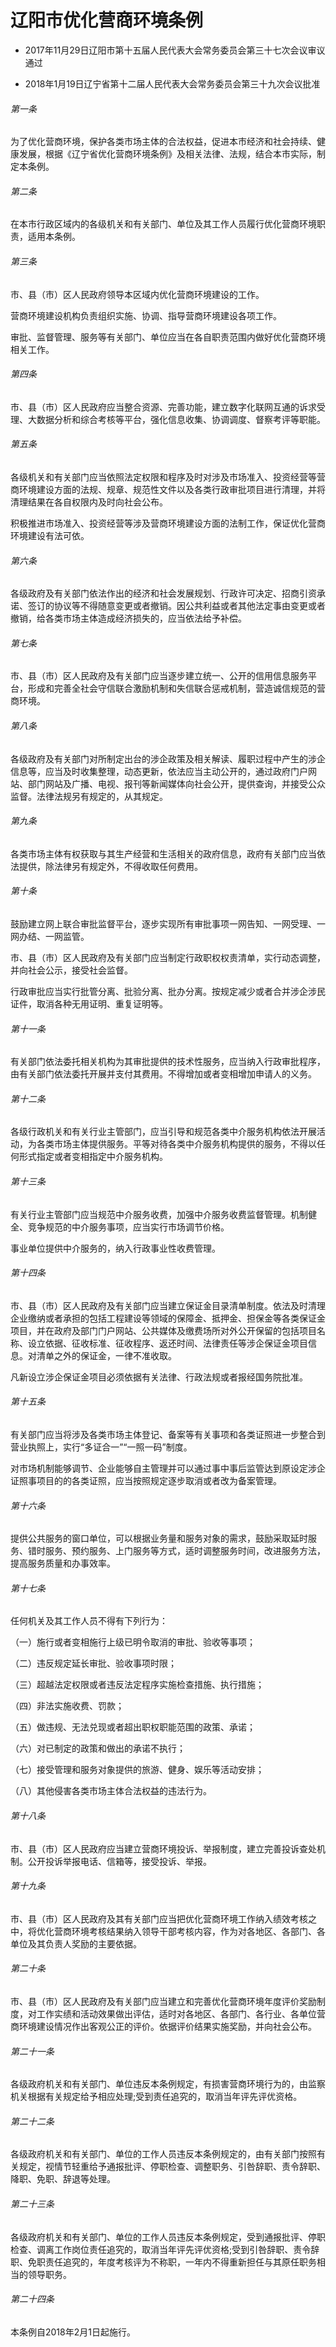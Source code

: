 # 辽阳市优化营商环境条例

- 2017年11月29日辽阳市第十五届人民代表大会常务委员会第三十七次会议审议通过

- 2018年1月19日辽宁省第十二届人民代表大会常务委员会第三十九次会议批准

<!-- INFO END -->

###### 第一条

为了优化营商环境，保护各类市场主体的合法权益，促进本市经济和社会持续、健康发展，根据《辽宁省优化营商环境条例》及相关法律、法规，结合本市实际，制定本条例。

###### 第二条

在本市行政区域内的各级机关和有关部门、单位及其工作人员履行优化营商环境职责，适用本条例。

###### 第三条

市、县（市）区人民政府领导本区域内优化营商环境建设的工作。

营商环境建设机构负责组织实施、协调、指导营商环境建设各项工作。

审批、监督管理、服务等有关部门、单位应当在各自职责范围内做好优化营商环境相关工作。

###### 第四条

市、县（市）区人民政府应当整合资源、完善功能，建立数字化联网互通的诉求受理、大数据分析和综合考核等平台，强化信息收集、协调调度、督察考评等职能。

###### 第五条

各级机关和有关部门应当依照法定权限和程序及时对涉及市场准入、投资经营等营商环境建设方面的法规、规章、规范性文件以及各类行政审批项目进行清理，并将清理结果在各自权限内及时向社会公布。

积极推进市场准入、投资经营等涉及营商环境建设方面的法制工作，保证优化营商环境建设有法可依。

###### 第六条

各级政府及有关部门依法作出的经济和社会发展规划、行政许可决定、招商引资承诺、签订的协议等不得随意变更或者撤销。因公共利益或者其他法定事由变更或者撤销，给各类市场主体造成经济损失的，应当依法给予补偿。

###### 第七条

市、县（市）区人民政府及有关部门应当逐步建立统一、公开的信用信息服务平台，形成和完善全社会守信联合激励机制和失信联合惩戒机制，营造诚信规范的营商环境。

###### 第八条

各级政府及有关部门对所制定出台的涉企政策及相关解读、履职过程中产生的涉企信息等，应当及时收集整理，动态更新，依法应当主动公开的，通过政府门户网站、部门网站及广播、电视、报刊等新闻媒体向社会公开，提供查询，并接受公众监督。法律法规另有规定的，从其规定。

###### 第九条

各类市场主体有权获取与其生产经营和生活相关的政府信息，政府有关部门应当依法提供，除法律另有规定外，不得收取任何费用。

###### 第十条

鼓励建立网上联合审批监督平台，逐步实现所有审批事项一网告知、一网受理、一网办结、一网监管。

市、县（市）区人民政府及有关部门应当制定行政职权权责清单，实行动态调整，并向社会公示，接受社会监督。

行政审批应当实行批管分离、批验分离、批办分离。按规定减少或者合并涉企涉民证件，取消各种无用证明、重复证明等。

###### 第十一条

有关部门依法委托相关机构为其审批提供的技术性服务，应当纳入行政审批程序，由有关部门依法委托开展并支付其费用。不得增加或者变相增加申请人的义务。

###### 第十二条

各级行政机关和有关行业主管部门，应当引导和规范各类中介服务机构依法开展活动，为各类市场主体提供服务。平等对待各类中介服务机构提供的服务，不得以任何形式指定或者变相指定中介服务机构。

###### 第十三条

有关行业主管部门应当规范中介服务收费，加强中介服务收费监督管理。机制健全、竞争规范的中介服务事项，应当实行市场调节价格。

事业单位提供中介服务的，纳入行政事业性收费管理。

###### 第十四条

市、县（市）区人民政府及有关部门应当建立保证金目录清单制度。依法及时清理企业缴纳或者承担的包括工程建设等领域的保障金、抵押金、担保金等各类保证金项目，并在政府及部门门户网站、公共媒体及缴费场所对外公开保留的包括项目名称、设立依据、征收标准、征收程序、返还时间、法律责任等涉企保证金项目信息。对清单之外的保证金，一律不准收取。

凡新设立涉企保证金项目必须依据有关法律、行政法规或者报经国务院批准。

###### 第十五条

有关部门应当将涉及各类市场主体登记、备案等有关事项和各类证照进一步整合到营业执照上，实行“多证合一”“一照一码”制度。

对市场机制能够调节、企业能够自主管理并可以通过事中事后监管达到原设定涉企证照事项目的的各类证照，应当按照规定逐步取消或者改为备案管理。

###### 第十六条

提供公共服务的窗口单位，可以根据业务量和服务对象的需求，鼓励采取延时服务、错时服务、预约服务、上门服务等方式，适时调整服务时间，改进服务方法，提高服务质量和办事效率。

###### 第十七条

任何机关及其工作人员不得有下列行为：

（一）施行或者变相施行上级已明令取消的审批、验收等事项；

（二）违反规定延长审批、验收事项时限；

（三）超越法定权限或者违反法定程序实施检查措施、执行措施；

（四）非法实施收费、罚款；

（五）做违规、无法兑现或者超出职权职能范围的政策、承诺；

（六）对已制定的政策和做出的承诺不执行；

（七）接受管理和服务对象提供的旅游、健身、娱乐等活动安排；

（八）其他侵害各类市场主体合法权益的违法行为。

###### 第十八条

市、县（市）区人民政府应当建立营商环境投诉、举报制度，建立完善投诉查处机制。公开投诉举报电话、信箱等，接受投诉、举报。

###### 第十九条

市、县（市）区人民政府及其有关部门应当把优化营商环境工作纳入绩效考核之中，将优化营商环境考核结果纳入领导干部考核内容，作为对各地区、各部门、各单位及其负责人奖励的主要依据。

###### 第二十条

市、县（市）区人民政府及有关部门应当建立和完善优化营商环境年度评价奖励制度，对工作实绩和活动效果做出评估，适时对各地区、各部门、各行业、各单位营商环境建设情况作出客观公正的评价。依据评价结果实施奖励，并向社会公布。

###### 第二十一条

各级政府机关和有关部门、单位违反本条例规定，有损害营商环境行为的，由监察机关根据有关规定给予相应处理;受到责任追究的，取消当年评先评优资格。

###### 第二十二条

各级政府机关和有关部门、单位的工作人员违反本条例规定的，由有关部门按照有关规定，视情节轻重给予通报批评、停职检查、调整职务、引咎辞职、责令辞职、降职、免职、辞退等处理。

###### 第二十三条

各级政府机关和有关部门、单位的工作人员违反本条例规定，受到通报批评、停职检查、调离工作岗位责任追究的，取消当年评先评优资格;受到引咎辞职、责令辞职、免职责任追究的，年度考核评为不称职，一年内不得重新担任与其原任职务相当的领导职务。

###### 第二十四条

本条例自2018年2月1日起施行。
